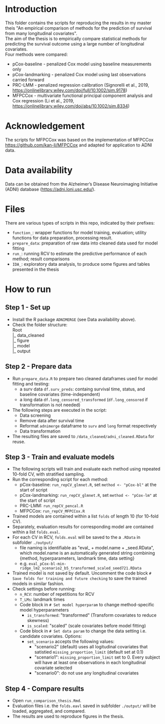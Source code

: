 # Introduction
This folder contains the scripts for reproducing the results in my master theis "An empirical comparison of methods for the prediction of survival from many longitudinal covariates".  
The aim of the thesis is to empirically compare statistical methods for predicting the survival outcome using a large number of longitudinal covariates.  
Four methods were compared:
- pCox-baseline - penalized Cox model using baseline measurements only
- pCox-landmarking - penalized Cox model using last observations carried forward
- PRC-LMM - penalized regression calibration (Signorelli et al., 2019, https://onlinelibrary.wiley.com/doi/full/10.1002/sim.9178)
- MFPCCox - multivariate functional principal component analysis and Cox regression (Li et al., 2019, https://onlinelibrary.wiley.com/doi/abs/10.1002/sim.8334)  

# Acknowledgement
The scripts for MFPCCox was based on the implementation of MFPCCox https://github.com/kan-li/MFPCCox and adapted for application to ADNI data.

# Data availability
Data can be obtained from the Alzheimer’s Disease Neuroimaging Initiative (ADNI) database (https://adni.loni.usc.edu/). 

# Files
There are various types of scripts in this repo, indicated by their prefixes:
- `function_`: wrapper functions for model training, evaluation; utility functions for data preparation, processing result.
- `prepare_data`: preparation of raw data into cleaned data used for model fitting
- `run_`: running RCV to estimate the predictive performance of each method; result comparisons
- `IDA_`: exploratory data analysis, to produce some figures and tables presented in the thesis

# How to run

## Step 1 - Set up
- Install the R package `ADNIMERGE` (see Data availability above).
- Check the folder structure:  
Root  
|_ data_cleaned  
|_ figure  
|_ model  
|_ output  


## Step 2 - Prepare data 
- Run `prepare_data.R` to prepare two cleaned dataframes used for model fitting and testing:
    - a surv data `df.surv_preds`: containg survival time, status, and baseline covariates (time-independent)
    - a long data `df.long_censored_transformed` (`df.long_censored` if transformation is not needed)
- The following steps are executed in the script:
    - Data screening
    - Remove data after survival time
    - Reformat `adnimerge` dataframe to `surv` and `long` format respectively
    - Data transformation
- The resulting files are saved to `/data_cleaned/adni_cleaned.RData` for reuse.

## Step 3 - Train and evaluate models
- The following scripts will train and evaluate each method using repeated 10-fold CV, with stratified sampling.
- Run the corresponding script for each method: 
    - pCox-baseline: `run_repCV_glmnet.R`, set `method <- "pCox-bl"` at the start of script
    - pCox-landmarking: `run_repCV_glmnet.R`, set `method <- "pCox-lm"` at the start of script
    - PRC-LMM: `run_repCV_pencal.R`
    - MFPCCox: `run_repCV_MFPCCox.R`
- Trained models are contained within a list `folds` of length 10 (for 10-fold CV).
- Separately, evaluation results for corresponding model are contained within a list `folds.eval`.
- For each CV in RCV, `folds.eval` will be saved to the a `.RData` in subfolder `./output/`
    - file naming is identifiable as "eval_ + model.name + _seed.RData", which model.name is an automatically generated string combining {method, hyperparameters, landmark time, data setting}
    - e.g. `eval_pCox-bl-min-ridge_lm2_scenario2_b5_transformed_scaled_seed721.RData`
- Trained model is not saved by default. Uncomment the code block `# Save folds for training and future checking` to save the trained models in similar fashion.
- Check settings before running:
    - `n_RCV`: number of repetitions for RCV
    - `T_LMs`: landmark times
    - Code block in `# Set model hyperparam` to change method-specific model hyperparameters
        - `is_transformed`: "transformed" (Transform covariates to reduce skewness)
        - `is_scaled`: "scaled" (scale covariates before model fitting)
    - Code block in `# Set data param` to change the data setting i.e. candidate covariates. Options:
        - `set_scenario` accepts the following values: 
            - "scenario2" (default) uses all logitudinal covariates that satistied `missing_proportion_limit` (default set at 0.1)
            - "scenario1": `missing_proportion_limit` set to 0. Every subject will have at least one observations in each longitudinal covariate selected
            - "scenario0": do not use any longitudinal covariates

## Step 4 - Compare results
- Open `run_comparison_thesis.Rmd`.
- Evaluation files i.e. the `folds.eavl` saved in subfolder `./output/` will be loaded, aggregated, and compared.
- The results are used to reproduce figures in the thesis.

